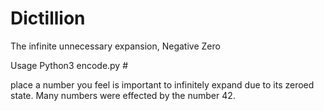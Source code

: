 # Dictillion
The infinite unnecessary expansion, Negative Zero


Usage Python3 encode.py #

place a number you feel is important to infinitely expand due to its zeroed state. Many numbers were effected by the number 42.
